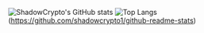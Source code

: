 ![ShadowCrypto's GitHub stats](https://github-readme-stats.vercel.app/api?username=shadowcrypto1&show_icons=true&count_private=true&theme=dark)
![Top Langs](https://github-readme-stats.vercel.app/api/top-langs/?username=shadowcrypto1&theme=dark&layout=compact)(https://github.com/shadowcrypto1/github-readme-stats)

